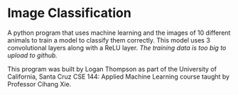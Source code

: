 # Image Classification
A python program that uses machine learning and the images of 10 different animals to train a model to classify them correctly. This model uses 3 convolutional layers along with a ReLU layer. *The training data is too big to upload to github.*

This program was built by Logan Thompson as part of the University of California, Santa Cruz CSE 144: Applied Machine Learning course taught by Professor Cihang Xie.
